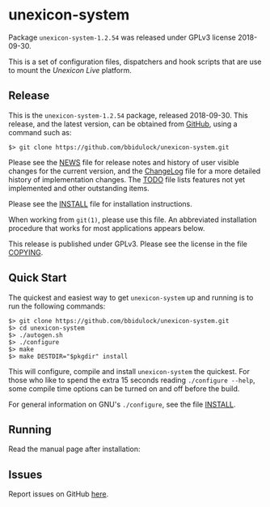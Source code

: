 [unexicon-system -- read me first file.  2018-09-30]: #

unexicon-system
===============

Package `unexicon-system-1.2.54` was released under GPLv3 license 2018-09-30.

This is a set of configuration files, dispatchers and hook scripts that
are use to mount the _Unexicon Live_ platform.


Release
-------

This is the `unexicon-system-1.2.54` package, released 2018-09-30.  This
release, and the latest version, can be obtained from [GitHub][1], using
a command such as:

    $> git clone https://github.com/bbidulock/unexicon-system.git

Please see the [NEWS][3] file for release notes and history of user
visible changes for the current version, and the [ChangeLog][4] file for
a more detailed history of implementation changes.  The [TODO][5] file
lists features not yet implemented and other outstanding items.

Please see the [INSTALL][7] file for installation instructions.

When working from `git(1)`, please use this file.  An abbreviated
installation procedure that works for most applications appears below.

This release is published under GPLv3.  Please see the license in the
file [COPYING][9].


Quick Start
-----------

The quickest and easiest way to get `unexicon-system` up and running is to run
the following commands:

    $> git clone https://github.com/bbidulock/unexicon-system.git
    $> cd unexicon-system
    $> ./autogen.sh
    $> ./configure
    $> make
    $> make DESTDIR="$pkgdir" install

This will configure, compile and install `unexicon-system` the quickest.  For
those who like to spend the extra 15 seconds reading `./configure
--help`, some compile time options can be turned on and off before the
build.

For general information on GNU's `./configure`, see the file
[INSTALL][7].


Running
-------

Read the manual page after installation:


Issues
------

Report issues on GitHub [here][2].



[1]: https://github.com/bbidulock/unexicon-system
[2]: https://github.com/bbidulock/unexicon-system/issues
[3]: https://github.com/bbidulock/unexicon-system/blob/master/NEWS
[4]: https://github.com/bbidulock/unexicon-system/blob/master/ChangeLog
[5]: https://github.com/bbidulock/unexicon-system/blob/master/TODO
[6]: https://github.com/bbidulock/unexicon-system/blob/master/COMPLIANCE
[7]: https://github.com/bbidulock/unexicon-system/blob/master/INSTALL
[8]: https://github.com/bbidulock/unexicon-system/blob/master/LICENSE
[9]: https://github.com/bbidulock/unexicon-system/blob/master/COPYING

[ vim: set ft=markdown sw=4 tw=72 nocin nosi fo+=tcqlorn spell: ]: #
